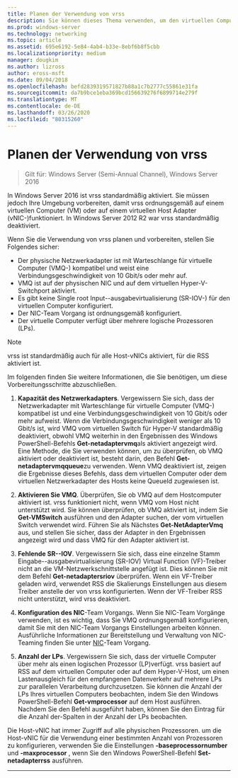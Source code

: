 ```yaml
---
title: Planen der Verwendung von vrss
description: Sie können dieses Thema verwenden, um den virtuellen Computer und den Hyper-V-Host für die Verwendung von vrss in Windows Server 2016 vorzubereiten.
ms.prod: windows-server
ms.technology: networking
ms.topic: article
ms.assetid: 695e6192-5e84-4ab4-b33e-8ebf6b8f5cbb
ms.localizationpriority: medium
manager: dougkim
ms.author: lizross
author: eross-msft
ms.date: 09/04/2018
ms.openlocfilehash: befd2839319571827b88a1c7b2777c55861e31fa
ms.sourcegitcommit: da7b9bce1eba369bcd156639276f6899714e279f
ms.translationtype: MT
ms.contentlocale: de-DE
ms.lasthandoff: 03/26/2020
ms.locfileid: "80315260"
---
```

# <a name="plan-the-use-of-vrss"></a>Planen der Verwendung von vrss

>Gilt für: Windows Server (Semi-Annual Channel), Windows Server 2016

In Windows Server 2016 ist vrss standardmäßig aktiviert. Sie müssen jedoch Ihre Umgebung vorbereiten, damit vrss ordnungsgemäß auf einem virtuellen Computer \(VM\) oder auf einem virtuellen Host Adapter \(vNIC-\)funktioniert. In Windows Server 2012 R2 war vrss standardmäßig deaktiviert.

Wenn Sie die Verwendung von vrss planen und vorbereiten, stellen Sie Folgendes sicher:

- Der physische Netzwerkadapter ist mit Warteschlange für virtuelle Computer \(VMQ-\) kompatibel und weist eine Verbindungsgeschwindigkeit von 10 Gbit/s oder mehr auf.
- VMQ ist auf der physischen NIC und auf dem virtuellen Hyper\-V-Switchport aktiviert.
- Es gibt keine Single root Input\--ausgabevirtualisierung \(SR\-IOV-\) für den virtuellen Computer konfiguriert.
- Der NIC-Team Vorgang ist ordnungsgemäß konfiguriert.
- Der virtuelle Computer verfügt über mehrere logische Prozessoren \(LPs\).

>[!NOTE]
>vrss ist standardmäßig auch für alle Host-vNICs aktiviert, für die RSS aktiviert ist.

Im folgenden finden Sie weitere Informationen, die Sie benötigen, um diese Vorbereitungsschritte abzuschließen.
  
1. **Kapazität des Netzwerkadapters**. Vergewissern Sie sich, dass der Netzwerkadapter mit Warteschlange für virtuelle Computer \(VMQ-\) kompatibel ist und eine Verbindungsgeschwindigkeit von 10 Gbit/s oder mehr aufweist. Wenn die Verbindungsgeschwindigkeit weniger als 10 Gbit/s ist, wird VMQ vom virtuellen Switch für Hyper\-V standardmäßig deaktiviert, obwohl VMQ weiterhin in den Ergebnissen des Windows PowerShell-Befehls **Get-netadaptervmq**als aktiviert angezeigt wird. Eine Methode, die Sie verwenden können, um zu überprüfen, ob VMQ aktiviert oder deaktiviert ist, besteht darin, den Befehl **Get-netadaptervmqqueue**zu verwenden.  Wenn VMQ deaktiviert ist, zeigen die Ergebnisse dieses Befehls, dass dem virtuellen Computer oder dem virtuellen Netzwerkadapter des Hosts keine QueueId zugewiesen ist. 
  
2. **Aktivieren Sie VMQ**. Überprüfen, Sie ob VMQ auf dem Hostcomputer aktiviert ist. vrss funktioniert nicht, wenn VMQ vom Host nicht unterstützt wird. Sie können überprüfen, ob VMQ aktiviert ist, indem Sie **Get-VMSwitch** ausführen und den Adapter suchen, der vom virtuellen Switch verwendet wird. Führen Sie als Nächstes **Get-NetAdapterVmq** aus, und stellen Sie sicher, dass der Adapter in den Ergebnissen angezeigt wird und dass VMQ für den Adapter aktiviert ist.
  
3. **Fehlende SR-\-IOV**. Vergewissern Sie sich, dass eine einzelne Stamm Eingabe\--ausgabevirtualisierung \(SR\-IOV\) Virtual Function \(VF\)-Treiber nicht an die VM-Netzwerkschnittstelle angefügt ist. Dies können Sie mit dem Befehl **Get-netadaptersriov** überprüfen. Wenn ein VF-Treiber geladen wird, verwendet RSS die Skalierungs Einstellungen aus diesem Treiber anstelle der von vrss konfigurierten. Wenn der VF-Treiber RSS nicht unterstützt, wird vrss deaktiviert.
  
4. **Konfiguration des NIC**-Team Vorgangs. Wenn Sie NIC-Team Vorgänge verwenden, ist es wichtig, dass Sie VMQ ordnungsgemäß konfigurieren, damit Sie mit den NIC-Team Vorgangs Einstellungen arbeiten können. Ausführliche Informationen zur Bereitstellung und Verwaltung von NIC-Teaming finden Sie unter [NIC](https://docs.microsoft.com/windows-server/networking/technologies/nic-teaming/nic-teaming)-Team Vorgang.

5. **Anzahl der LPs**. Vergewissern Sie sich, dass der virtuelle Computer über mehr als einen logischen Prozessor \(LP\)verfügt. vrss basiert auf RSS auf dem virtuellen Computer oder auf dem Hyper-V-Host, um einen Lastenausgleich für den empfangenen Datenverkehr auf mehrere LPs zur parallelen Verarbeitung durchzusetzen. Sie können die Anzahl der LPs Ihres virtuellen Computers beobachten, indem Sie den Windows PowerShell-Befehl **Get-vmprocessor** auf dem Host ausführen. Nachdem Sie den Befehl ausgeführt haben, können Sie den Eintrag für die Anzahl der-Spalten in der Anzahl der LPs beobachten.

Die Host-vNIC hat immer Zugriff auf alle physischen Prozessoren. um die Host-vNIC für die Verwendung einer bestimmten Anzahl von Prozessoren zu konfigurieren, verwenden Sie die Einstellungen **-baseprocessornumber** und **-maxprocessor** , wenn Sie den Windows PowerShell-Befehl **Set-netadapterrss** ausführen.

---